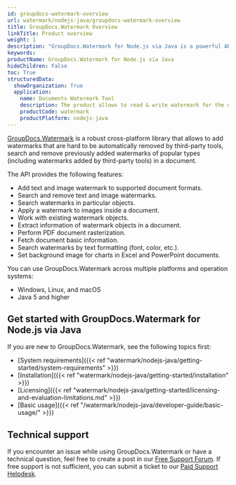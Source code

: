 ```yaml
---
id: groupdocs-watermark-overview
url: watermark/nodejs-java/groupdocs-watermark-overview
title: GroupDocs.Watermark Overview
linkTitle: Product overview
weight: 1
description: "GroupDocs.Watermark for Node.js via Java is a powerful API for managing watermarks in the various documents formats such as PDF, DOCX/DOC/RTF, PPTX/PPT, XLSX/XLS, JPG, PNG, TIFF, GIF and many others."
keywords: 
productName: GroupDocs.Watermark for Node.js via Java
hideChildren: False
toc: True
structuredData:
  showOrganization: True
  application:
    name: Documents Watermark Tool
    description: The product allows to read & write watermark for the documents of 40+ file formats. Supports watermark search, customization & extraction as well
    productCode: watermark
    productPlatform: nodejs-java
---
```


[GroupDocs.Watermark](https://products.groupdocs.com/watermark/nodejs-java) is a robust cross-platform library that allows to add watermarks that are hard to be automatically removed by third-party tools, search and remove previously added watermarks of popular types (including watermarks added by third-party tools) in a document.

The API provides the following features:

- Add text and image watermark to supported document formats.
- Search and remove text and image watermarks.
- Search watermarks in particular objects.
- Apply a watermark to images inside a document.
- Work with existing watermark objects.
- Extract information of watermark objects in a document.
- Perform PDF document rasterization.
- Fetch document basic information.
- Search watermarks by text formatting (font, color, etc.).
- Set background image for charts in Excel and PowerPoint documents.

You can use GroupDocs.Watermark across multiple platforms and operation systems:

* Windows, Linux, and macOS
* Java 5 and higher

## Get started with GroupDocs.Watermark for Node.js via Java

If you are new to GroupDocs.Watermark, see the following topics first:

* [System requirements]({{< ref "watermark/nodejs-java/getting-started/system-requirements" >}})
* [Installation]({{< ref "watermark/nodejs-java/getting-started/installation" >}})
* [Licensing]({{< ref "watermark/nodejs-java/getting-started/licensing-and-evaluation-limitations.md" >}})
* [Basic usage]({{< ref "/watermark/nodejs-java/developer-guide/basic-usage/" >}})

## Technical support

If you encounter an issue while using GroupDocs.Watermark or have a technical question, feel free to create a post in our [Free Support Forum](https://forum.groupdocs.com/c/watermark). If free support is not sufficient, you can submit a ticket to our [Paid Support Helpdesk](https://helpdesk.groupdocs.com/).
